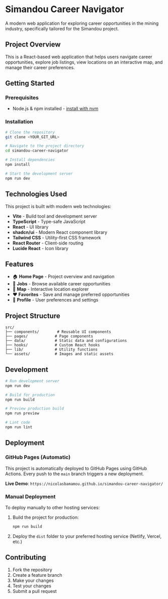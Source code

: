 # Simandou Career Navigator

A modern web application for exploring career opportunities in the mining industry, specifically tailored for the Simandou project.

## Project Overview

This is a React-based web application that helps users navigate career opportunities, explore job listings, view locations on an interactive map, and manage their career preferences.

## Getting Started

### Prerequisites

- Node.js & npm installed - [install with nvm](https://github.com/nvm-sh/nvm#installing-and-updating)

### Installation

```sh
# Clone the repository
git clone <YOUR_GIT_URL>

# Navigate to the project directory
cd simandou-career-navigator

# Install dependencies
npm install

# Start the development server
npm run dev
```

## Technologies Used

This project is built with modern web technologies:

- **Vite** - Build tool and development server
- **TypeScript** - Type-safe JavaScript
- **React** - UI library
- **shadcn/ui** - Modern React component library
- **Tailwind CSS** - Utility-first CSS framework
- **React Router** - Client-side routing
- **Lucide React** - Icon library

## Features

- 🏠 **Home Page** - Project overview and navigation
- 💼 **Jobs** - Browse available career opportunities
- 📍 **Map** - Interactive location explorer
- ❤️ **Favorites** - Save and manage preferred opportunities
- 👤 **Profile** - User preferences and settings

## Project Structure

```
src/
├── components/        # Reusable UI components
├── pages/            # Page components
├── data/             # Static data and configurations
├── hooks/            # Custom React hooks
├── lib/              # Utility functions
└── assets/           # Images and static assets
```

## Development

```sh
# Run development server
npm run dev

# Build for production
npm run build

# Preview production build
npm run preview

# Lint code
npm run lint
```

## Deployment

### GitHub Pages (Automatic)

This project is automatically deployed to GitHub Pages using GitHub Actions. Every push to the `main` branch triggers a new deployment.

**Live Demo**: `https://nicolasbamamou.github.io/simandou-career-navigator/`

### Manual Deployment

To deploy manually to other hosting services:

1. Build the project for production:
   ```sh
   npm run build
   ```

2. Deploy the `dist` folder to your preferred hosting service (Netlify, Vercel, etc.)

## Contributing

1. Fork the repository
2. Create a feature branch
3. Make your changes
4. Test your changes
5. Submit a pull request
